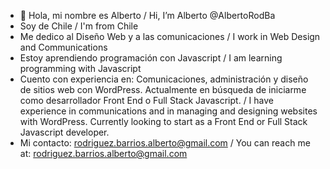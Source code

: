 - 👋 Hola, mi nombre es Alberto / Hi, I’m Alberto @AlbertoRodBa
- Soy de Chile / I'm from Chile
- Me dedico al Diseño Web y a las comunicaciones / I work in Web Design and Communications
- Estoy aprendiendo programación con Javascript / I am learning programming with Javascript
- Cuento con experiencia en: Comunicaciones, administración y diseño de sitios web con WordPress. Actualmente en búsqueda de iniciarme como desarrollador Front End o Full Stack Javascript. / I have experience in communications and in managing and designing websites with WordPress. Currently looking to start as a Front End or Full Stack Javascript developer.
- Mi contacto: rodriguez.barrios.alberto@gmail.com / You can reach me at: rodriguez.barrios.alberto@gmail.com

<!---
AlbertoRodBa/AlbertoRodBa is a ✨ special ✨ repository because its `README.md` (this file) appears on your GitHub profile.
You can click the Preview link to take a look at your changes.
--->
